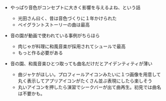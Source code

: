 - やっぱり音色がコンセプトに大きく影響を与えるよね、という話
  - 光田さん曰く、昔は音色づくりに１年かけられた
  - ベイグラントストーリーの曲は最高

- 音の園が動画で使われている事例がちらほら
  - 肉じゃが料理に和風音楽が採用されてシュールで最高
  - もっと作る必要がある

- 音の園、和風音楽ひとつ取っても曲名だけだとアイデンティティが薄い
  - 曲ジャケがほしい。プロフィールアイコンみたいに１つ画像を用意して丸く表示してアプリアイコンがたくさん並ぶ表現にしたら楽しそう
  - 丸いアイコンを押したら演習でシークバーが出て曲再生。初見では曲名は不要かも。
